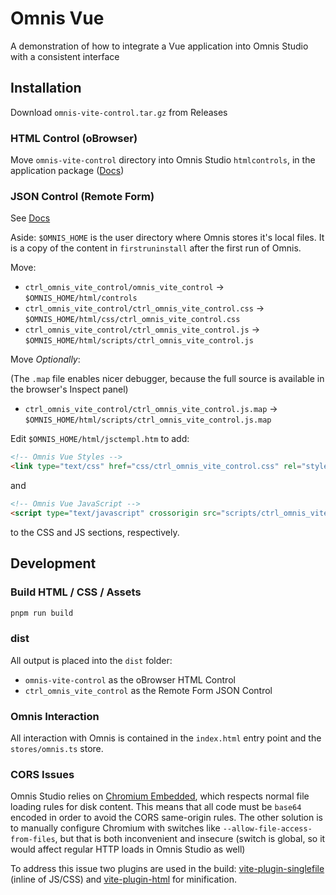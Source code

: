 # Omnis Vue

A demonstration of how to integrate a Vue application into Omnis Studio with a consistent interface

## Installation

Download `omnis-vite-control.tar.gz` from Releases

### HTML Control (oBrowser)

Move `omnis-vite-control` directory into Omnis Studio `htmlcontrols`, in the application package
([Docs](https://www.omnis.net/blog/add-web-functionality-to-omnis-studio-desktop-apps-with-obrowser/))

### JSON Control (Remote Form)

See [Docs](https://omnis.net/developers/resources/onlinedocs/index.jsp?detail=WebDev/04jsoncomps.html#json-control-editor)

Aside: `$OMNIS_HOME` is the user directory where Omnis stores it's local files. It is a copy of the content in
`firstruninstall` after the first run of Omnis.

Move:

- `ctrl_omnis_vite_control/omnis_vite_control` -> `$OMNIS_HOME/html/controls`
- `ctrl_omnis_vite_control/ctrl_omnis_vite_control.css` -> `$OMNIS_HOME/html/css/ctrl_omnis_vite_control.css`
- `ctrl_omnis_vite_control/ctrl_omnis_vite_control.js` -> `$OMNIS_HOME/html/scripts/ctrl_omnis_vite_control.js`

Move _Optionally_:

(The `.map` file enables nicer debugger, because the full source is available in the browser's Inspect panel)

- `ctrl_omnis_vite_control/ctrl_omnis_vite_control.js.map` -> `$OMNIS_HOME/html/scripts/ctrl_omnis_vite_control.js.map`

Edit `$OMNIS_HOME/html/jsctempl.htm` to add:

```html
<!-- Omnis Vue Styles -->
<link type="text/css" href="css/ctrl_omnis_vite_control.css" rel="stylesheet" />
```

and

```html
<!-- Omnis Vue JavaScript -->
<script type="text/javascript" crossorigin src="scripts/ctrl_omnis_vite_control.js"></script>
```

to the CSS and JS sections, respectively.

## Development

### Build HTML / CSS / Assets

```bash
pnpm run build
```

### dist

All output is placed into the `dist` folder:

- `omnis-vite-control` as the oBrowser HTML Control
- `ctrl_omnis_vite_control` as the Remote Form JSON Control

### Omnis Interaction

All interaction with Omnis is contained in the `index.html` entry point and the `stores/omnis.ts` store.

### CORS Issues

Omnis Studio relies on [Chromium Embedded](https://bitbucket.org/chromiumembedded/cef/), which
respects normal file loading rules for disk content. This means that all code must be `base64`
encoded in order to avoid the CORS same-origin rules. The other solution is to manually configure
Chromium with switches like `--allow-file-access-from-files`, but that is both inconvenient and
insecure (switch is global, so it would affect regular HTTP loads in Omnis Studio as well)

To address this issue two plugins are used in the build:
[vite-plugin-singlefile](https://github.com/richardtallent/vite-plugin-singlefile) (inline of
JS/CSS) and [vite-plugin-html](https://github.com/vbenjs/vite-plugin-html) for minification.
